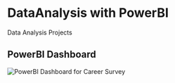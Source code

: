 # DataAnalysis with PowerBI
Data Analysis Projects

## PowerBI Dashboard
![PowerBI Dashboard for Career Survey](https://github.com/NehaSharmaProjectPortfolio/DataAnalysis_CareerSurvey)
